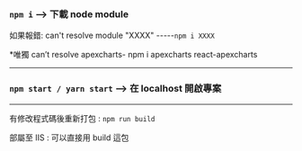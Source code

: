 ### `npm i` --> 下載 node module

如果報錯: can't resolve module "XXXX" -----`npm i XXXX`

\*唯獨 can’t resolve apexcharts- npm i apexcharts react-apexcharts

---

### `npm start / yarn start` --> 在 localhost 開啟專案

---

有修改程式碼後重新打包 : `npm run build`

部屬至 IIS : 可以直接用 build 這包
